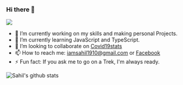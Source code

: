 ### Hi there 👋

![](https://komarev.com/ghpvc/?username=iamsahil1910&style=flat-square)


- 🔭 I’m currently working on my skills and making personal Projects.
- 🌱 I’m currently learning JavaScript and TypeScript.
- 👯 I’m looking to collaborate on [Covid19stats](https://github.com/iamsahil1910/covid19stats)
- 📫 How to reach me: iamsahil1910@gmail.com or [Facebook](https://facebook.com/iamsahil1910)
- ⚡ Fun fact: If you ask me to go on a Trek, I'm always ready.

![Sahil's github stats](https://github-readme-stats.vercel.app/api?username=iamsahil1910&show_icons=true)

